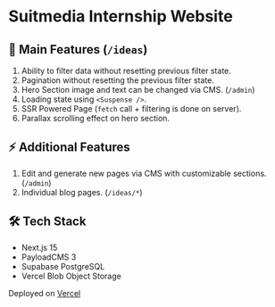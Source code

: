 # Suitmedia Internship Website

## 🥇 Main Features (`/ideas`)

1. Ability to filter data without resetting previous filter state.
2. Pagination without resetting the previous filter state.
3. Hero Section image and text can be changed via CMS. (`/admin`)
4. Loading state using `<Suspense />`.
5. SSR Powered Page (`fetch` call + filtering is done on server).
6. Parallax scrolling effect on hero section.

## ⚡ Additional Features

1. Edit and generate new pages via CMS with customizable sections. (`/admin`)
2. Individual blog pages. (`/ideas/*`)

## 🛠️ Tech Stack

-   Next.js 15
-   PayloadCMS 3
-   Supabase PostgreSQL
-   Vercel Blob Object Storage

Deployed on [Vercel](https://vercel.com)
